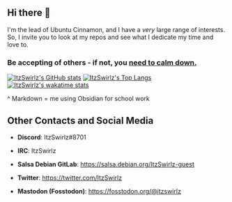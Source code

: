 ## Hi there 👋

I'm the lead of Ubuntu Cinnamon, and I have a *very* large range of interests. So, I invite you to look at my repos and see what I dedicate my time and love to.

### Be accepting of others - if not, you [need to calm down.](https://www.youtube.com/watch?v=Dkk9gvTmCXY)

[![ItzSwirlz's GitHub stats](https://github-readme-stats.vercel.app/api?username=ItzSwirlz&count_private=true&show_icons=true&theme=dark)](https://github.com/anuraghazra/github-readme-stats)
[![ItzSwirlz's Top Langs](https://github-readme-stats.vercel.app/api/top-langs/?username=ItzSwirlz&langs_count=50&layout=compact&theme=dark)](https://github.com/anuraghazra/github-readme-stats)
[![ItzSwirlz's wakatime stats](https://github-readme-stats.vercel.app/api/wakatime?username=ItzSwirlz&theme=dark)](https://github.com/anuraghazra/github-readme-stats)

^ Markdown = me using Obsidian for school work

## Other Contacts and Social Media
* **Discord**: ItzSwirlz#8701

* **IRC**: ItzSwirlz

* **Salsa Debian GitLab**: https://salsa.debian.org/ItzSwirlz-guest

* **Twitter**: https://twitter.com/ItzSwirlz

* **Mastodon (Fosstodon)**: https://fosstodon.org/@itzswirlz
